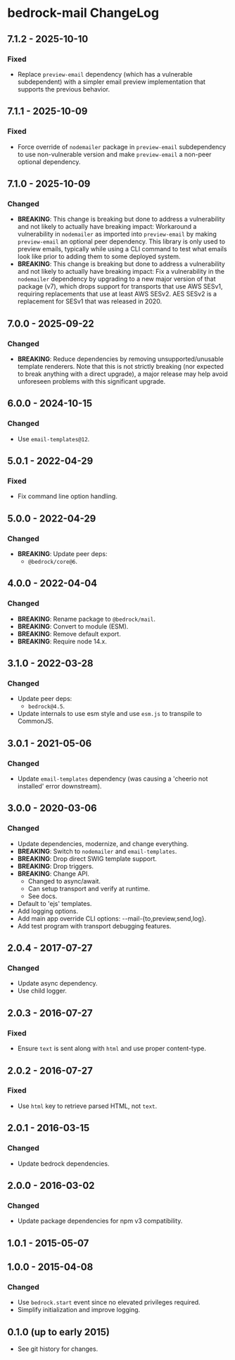 # bedrock-mail ChangeLog

## 7.1.2 - 2025-10-10

### Fixed
- Replace `preview-email` dependency (which has a vulnerable subdependent)
  with a simpler email preview implementation that supports the previous
  behavior.

## 7.1.1 - 2025-10-09

### Fixed
- Force override of `nodemailer` package in `preview-email` subdependency to
  use non-vulnerable version and make `preview-email` a non-peer optional
  dependency.

## 7.1.0 - 2025-10-09

### Changed
- **BREAKING**: This change is breaking but done to address a vulnerability
  and not likely to actually have breaking impact: Workaround a vulnerability
  in `nodemailer` as imported into `preview-email` by making `preview-email`
  an optional peer dependency. This library is only used to preview emails,
  typically while using a CLI command to test what emails look like prior to
  adding them to some deployed system.
- **BREAKING**: This change is breaking but done to address a vulnerability
  and not likely to actually have breaking impact: Fix a vulnerability in the
  `nodemailer` dependency by upgrading to a new major version of that package
  (v7), which drops support for transports that use AWS SESv1, requiring
  replacements that use at least AWS SESv2. AES SESv2 is a replacement for
  SESv1 that was released in 2020.

## 7.0.0 - 2025-09-22

### Changed
- **BREAKING**: Reduce dependencies by removing unsupported/unusable template
  renderers. Note that this is not strictly breaking (nor expected to break
  anything with a direct upgrade), a major release may help avoid unforeseen
  problems with this significant upgrade.

## 6.0.0 - 2024-10-15

### Changed
- Use `email-templates@12`.

## 5.0.1 - 2022-04-29

### Fixed
- Fix command line option handling.

## 5.0.0 - 2022-04-29

### Changed
- **BREAKING**: Update peer deps:
  - `@bedrock/core@6`.

## 4.0.0 - 2022-04-04

### Changed
- **BREAKING**: Rename package to `@bedrock/mail`.
- **BREAKING**: Convert to module (ESM).
- **BREAKING**: Remove default export.
- **BREAKING**: Require node 14.x.

## 3.1.0 - 2022-03-28

### Changed
- Update peer deps:
  - `bedrock@4.5`.
- Update internals to use esm style and use `esm.js` to
  transpile to CommonJS.

## 3.0.1 - 2021-05-06

### Changed
- Update `email-templates` dependency (was causing a 'cheerio not installed' error
  downstream).

## 3.0.0 - 2020-03-06

### Changed
- Update dependencies, modernize, and change everything.
- **BREAKING**: Switch to `nodemailer` and `email-templates`.
- **BREAKING**: Drop direct SWIG template support.
- **BREAKING**: Drop triggers.
- **BREAKING**: Change API.
  - Changed to async/await.
  - Can setup transport and verify at runtime.
  - See docs.
- Default to 'ejs' templates.
- Add logging options.
- Add main app override CLI options: --mail-{to,preview,send,log}.
- Add test program with transport debugging features.

## 2.0.4 - 2017-07-27

### Changed
- Update async dependency.
- Use child logger.

## 2.0.3 - 2016-07-27

### Fixed
- Ensure `text` is sent along with `html` and use proper content-type.

## 2.0.2 - 2016-07-27

### Fixed
- Use `html` key to retrieve parsed HTML, not `text`.

## 2.0.1 - 2016-03-15

### Changed
- Update bedrock dependencies.

## 2.0.0 - 2016-03-02

### Changed
- Update package dependencies for npm v3 compatibility.

## 1.0.1 - 2015-05-07

## 1.0.0 - 2015-04-08

### Changed
- Use `bedrock.start` event since no elevated privileges required.
- Simplify initialization and improve logging.

## 0.1.0 (up to early 2015)

- See git history for changes.
